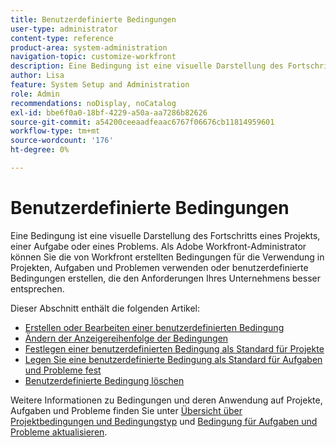 ```yaml
---
title: Benutzerdefinierte Bedingungen
user-type: administrator
content-type: reference
product-area: system-administration
navigation-topic: customize-workfront
description: Eine Bedingung ist eine visuelle Darstellung des Fortschritts eines Projekts, einer Aufgabe oder eines Problems. Als Adobe Workfront-Administrator können Sie die von Workfront erstellten Bedingungen für die Verwendung in Projekten, Aufgaben und Problemen verwenden oder benutzerdefinierte Bedingungen erstellen, die den Anforderungen Ihres Unternehmens besser entsprechen.
author: Lisa
feature: System Setup and Administration
role: Admin
recommendations: noDisplay, noCatalog
exl-id: bbe6f0a0-18bf-4229-a50a-aa7286b82626
source-git-commit: a54200ceeaadfeaac6767f06676cb11814959601
workflow-type: tm+mt
source-wordcount: '176'
ht-degree: 0%

---
```


# Benutzerdefinierte Bedingungen

Eine Bedingung ist eine visuelle Darstellung des Fortschritts eines Projekts, einer Aufgabe oder eines Problems. Als Adobe Workfront-Administrator können Sie die von Workfront erstellten Bedingungen für die Verwendung in Projekten, Aufgaben und Problemen verwenden oder benutzerdefinierte Bedingungen erstellen, die den Anforderungen Ihres Unternehmens besser entsprechen.

Dieser Abschnitt enthält die folgenden Artikel:

* [Erstellen oder Bearbeiten einer benutzerdefinierten Bedingung](../../../administration-and-setup/customize-workfront/create-manage-custom-conditions/create-edit-custom-conditions.md)
* [Ändern der Anzeigereihenfolge der Bedingungen](../../../administration-and-setup/customize-workfront/create-manage-custom-conditions/change-display-order-of-conditions.md)
* [Festlegen einer benutzerdefinierten Bedingung als Standard für Projekte](../../../administration-and-setup/customize-workfront/create-manage-custom-conditions/set-custom-condition-default-projects.md)
* [Legen Sie eine benutzerdefinierte Bedingung als Standard für Aufgaben und Probleme fest](../../../administration-and-setup/customize-workfront/create-manage-custom-conditions/set-custom-condition-default-tasks-issues.md)
* [Benutzerdefinierte Bedingung löschen](../../../administration-and-setup/customize-workfront/create-manage-custom-conditions/delete-custom-conditions.md)

Weitere Informationen zu Bedingungen und deren Anwendung auf Projekte, Aufgaben und Probleme finden Sie unter [Übersicht über Projektbedingungen und Bedingungstyp](../../../manage-work/projects/manage-projects/project-condition-and-condition-type.md) und [Bedingung für Aufgaben und Probleme aktualisieren](../../../manage-work/projects/updating-work-in-a-project/update-condition-for-tasks-and-issues.md).
